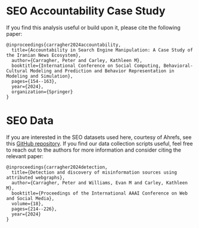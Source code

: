 # SEO Accountability Case Study
If you find this analysis useful or build upon it, please cite the following paper:

```
@inproceedings{carragher2024accountability,
  title={Accountability in Search Engine Manipulation: A Case Study of the Iranian News Ecosystem},
  author={Carragher, Peter and Carley, Kathleen M},
  booktitle={International Conference on Social Computing, Behavioral-Cultural Modeling and Prediction and Behavior Representation in Modeling and Simulation},
  pages={154--163},
  year={2024},
  organization={Springer}
}
```

# SEO Data
If you are interested in the SEO datasets used here, courtesy of Ahrefs, see this [GitHub repository](https://github.com/CASOS-IDeaS-CMU/Detection-and-Discovery-of-Misinformation-Sources/tree/master/data_collection). If you find our data collection scripts useful, feel free to reach out to the authors for more information and consider citing the relevant paper:
```
@inproceedings{carragher2024detection,
  title={Detection and discovery of misinformation sources using attributed webgraphs},
  author={Carragher, Peter and Williams, Evan M and Carley, Kathleen M},
  booktitle={Proceedings of the International AAAI Conference on Web and Social Media},
  volume={18},
  pages={214--226},
  year={2024}
}
```

